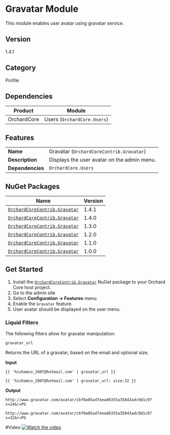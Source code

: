 # Gravatar Module

This module enables user avatar using gravatar service.

## Version

1.4.1

## Category

Profile

## Dependencies

| Product     | Module                      |
|-------------|-----------------------------|
| OrchardCore | Users (`OrchardCore.Users`) |

## Features

|                  |                                             |
|------------------|---------------------------------------------|
| **Name**         | Gravatar (`OrchardCoreContrib.Gravatar`)    |
| **Description**  | Displays the user avatar on the admin menu. |
| **Dependencies** | `OrchardCore.Users`                         |

## NuGet Packages

| Name                                                                                              | Version |
|---------------------------------------------------------------------------------------------------|---------|
| [`OrchardCoreContrib.Gravatar`](https://www.nuget.org/packages/OrchardCoreContrib.Gravatar/1.4.1) | 1.4.1   |
| [`OrchardCoreContrib.Gravatar`](https://www.nuget.org/packages/OrchardCoreContrib.Gravatar/1.4.0) | 1.4.0   |
| [`OrchardCoreContrib.Gravatar`](https://www.nuget.org/packages/OrchardCoreContrib.Gravatar/1.3.0) | 1.3.0   |
| [`OrchardCoreContrib.Gravatar`](https://www.nuget.org/packages/OrchardCoreContrib.Gravatar/1.2.0) | 1.2.0   |
| [`OrchardCoreContrib.Gravatar`](https://www.nuget.org/packages/OrchardCoreContrib.Gravatar/1.1.0) | 1.1.0   |
| [`OrchardCoreContrib.Gravatar`](https://www.nuget.org/packages/OrchardCoreContrib.Gravatar/1.0.0) | 1.0.0   |

## Get Started

1. Install the [`OrchardCoreContrib.Gravatar`](https://www.nuget.org/packages/OrchardCoreContrib.Gravatar/) NuGet package to your Orchard Core host project.
2. Go to the admin site
3. Select **Configuration -> Features** menu.
4. Enable the `Gravatar` feature.
5. User avatar should be displayed on the user menu.

### Liquid Filters

The following filters allow for gravatar manipulation:

`gravatar_url`

Returns the URL of a gravatar, based on the email and optional size.

**Input**

```
{{ 'hishamco_2007@hotmail.com' | gravatar_url }}

{{ 'hishamco_2007@hotmail.com' | gravatar_url: size:32 }}
```

**Output**

```
http://www.gravatar.com/avatar/cbf0a05ad7eead6355a35843adc9d1c9?s=24&r=PG

http://www.gravatar.com/avatar/cbf0a05ad7eead6355a35843adc9d1c9?s=32&r=PG
```

#Video
[![Watch the video](https://img.youtube.com/vi/5gZ47lj2y2c/maxresdefault.jpg)](https://youtu.be/5gZ47lj2y2c)
